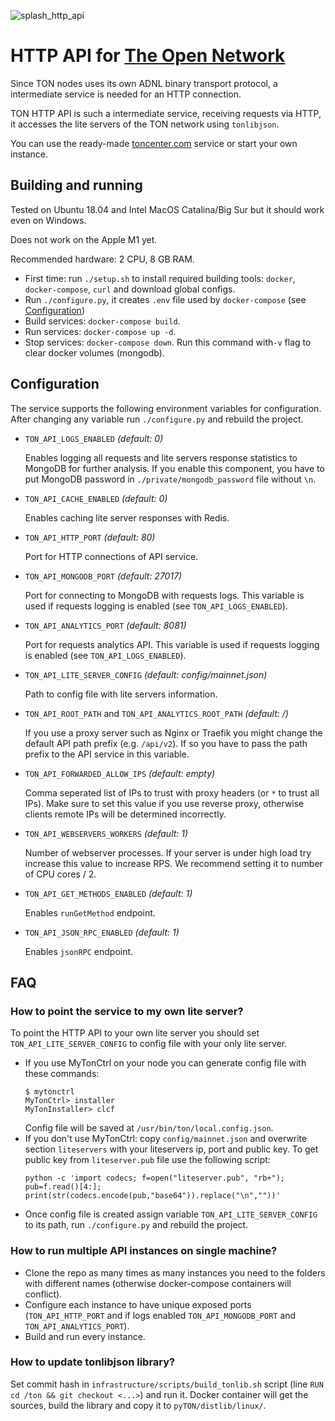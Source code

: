 ![splash_http_api](https://user-images.githubusercontent.com/1449561/154847286-989a6c51-1615-45e1-b40f-aec7c13014fa.png)

# HTTP API for [The Open Network](https://ton.org)

Since TON nodes uses its own ADNL binary transport protocol, a intermediate service is needed for an HTTP connection.

TON HTTP API is such a intermediate service, receiving requests via HTTP, it accesses the lite servers of the TON network using `tonlibjson`.

You can use the ready-made [toncenter.com](https://toncenter.com) service or start your own instance.

## Building and running

Tested on Ubuntu 18.04 and Intel MacOS Catalina/Big Sur but it should work even on Windows.

Does not work on the Apple M1 yet.

Recommended hardware: 2 CPU, 8 GB RAM.

  - First time: run `./setup.sh` to install required building tools: `docker`, `docker-compose`, `curl` and download global configs.
  - Run `./configure.py`, it creates `.env` file used by `docker-compose` (see [Configuration](#Configuration))
  - Build services: `docker-compose build`.
  - Run services: `docker-compose up -d`.
  - Stop services: `docker-compose down`. Run this command with`-v` flag to clear docker volumes (mongodb).

## Configuration
The service supports the following environment variables for configuration. After changing any variable run `./configure.py` and rebuild the project.

- `TON_API_LOGS_ENABLED` *(default: 0)*

    Enables logging all requests and lite servers response statistics to MongoDB for further analysis. If you enable this component, you have to put MongoDB password in `./private/mongodb_password` file without `\n`.

- `TON_API_CACHE_ENABLED` *(default: 0)*

    Enables caching lite server responses with Redis.

- `TON_API_HTTP_PORT` *(default: 80)*

    Port for HTTP connections of API service.

- `TON_API_MONGODB_PORT` *(default: 27017)*

    Port for connecting to MongoDB with requests logs. This variable is used if requests logging is enabled (see `TON_API_LOGS_ENABLED`).

- `TON_API_ANALYTICS_PORT` *(default: 8081)*

    Port for requests analytics API. This variable is used if requests logging is enabled (see `TON_API_LOGS_ENABLED`).

- `TON_API_LITE_SERVER_CONFIG` *(default: config/mainnet.json)*

    Path to config file with lite servers information.

- `TON_API_ROOT_PATH` and `TON_API_ANALYTICS_ROOT_PATH` *(default: /)*

    If you use a proxy server such as Nginx or Traefik you might change the default API path prefix (e.g. `/api/v2`). If so you have to pass the path prefix to the API service in this variable.

- `TON_API_FORWARDED_ALLOW_IPS` *(default: empty)*

    Comma seperated list of IPs to trust with proxy headers (or `*` to trust all IPs). Make sure to set this value if you use reverse proxy, otherwise clients remote IPs will be determined incorrectly.

- `TON_API_WEBSERVERS_WORKERS` *(default: 1)*

    Number of webserver processes. If your server is under high load try increase this value to increase RPS. We recommend setting it to number of CPU cores / 2.

- `TON_API_GET_METHODS_ENABLED` *(default: 1)*

    Enables `runGetMethod` endpoint.

- `TON_API_JSON_RPC_ENABLED` *(default: 1)*

    Enables `jsonRPC` endpoint.

## FAQ
### How to point the service to my own lite server?

To point the HTTP API to your own lite server you should set `TON_API_LITE_SERVER_CONFIG` to config file with your only lite server.

- If you use MyTonCtrl on your node you can generate config file with these commands: 
    ```
    $ mytonctrl
    MyTonCtrl> installer
    MyTonInstaller> clcf
    ```
    Config file will be saved at `/usr/bin/ton/local.config.json`.
- If you don't use MyTonCtrl: copy `config/mainnet.json` and overwrite section `liteservers` with your liteservers ip, port and public key. To get public key from `liteserver.pub` file use the following script:
    ```
    python -c 'import codecs; f=open("liteserver.pub", "rb+"); pub=f.read()[4:]; print(str(codecs.encode(pub,"base64")).replace("\n",""))'
    ```
- Once config file is created assign variable `TON_API_LITE_SERVER_CONFIG` to its path, run `./configure.py` and rebuild the project.

### How to run multiple API instances on single machine?

- Clone the repo as many times as many instances you need to the folders with different names (otherwise docker-compose containers will conflict). 
- Configure each instance to have unique exposed ports (`TON_API_HTTP_PORT` and if logs enabled `TON_API_MONGODB_PORT` and `TON_API_ANALYTICS_PORT`).
- Build and run every instance. 

### How to update tonlibjson library?

Set commit hash in `infrastructure/scripts/build_tonlib.sh` script (line `RUN cd /ton && git checkout <...>`) and run it. Docker container will get the sources, build the library and copy it to `pyTON/distlib/linux/`.

